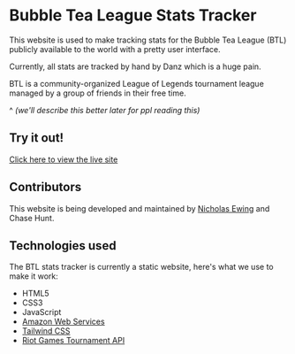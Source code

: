 # Bubble Tea League Stats Tracker

This website is used to make tracking stats for the Bubble Tea League (BTL) publicly available to the world with a pretty user interface.

Currently, all stats are tracked by hand by Danz which is a huge pain.

BTL is a community-organized League of Legends tournament league managed by a group of friends in their free time.

^ _(we'll describe this better later for ppl reading this)_

## Try it out!

[Click here to view the live site](http://bubble-tea-league.s3-website-us-east-1.amazonaws.com/)

## Contributors

This website is being developed and maintained by [Nicholas Ewing](https://github.com/NicholasEwing) and Chase Hunt.

## Technologies used

The BTL stats tracker is currently a static website, here's what we use to make it work:
* HTML5
* CSS3
* JavaScript
* [Amazon Web Services](https://aws.amazon.com/)
* [Tailwind CSS](https://tailwindcss.com/)
* [Riot Games Tournament API](https://developer.riotgames.com/apis#tournament-stub-v4)

